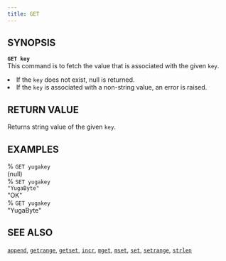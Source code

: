 ```yaml
---
title: GET
---
```


## SYNOPSIS
<code><b>GET key</code></b><br>
This command is to fetch the value that is associated with the given <code>key</code>.

<li>If the <code>key</code> does not exist, null is returned.</li>
<li>If the <code>key</code> is associated with a non-string value, an error is raised.</li>

## RETURN VALUE
Returns string value of the given <code>key</code>.

## EXAMPLES
% <code>GET yugakey</code><br>
(null)<br>
% <code>SET yugakey "YugaByte"</code><br>
"OK"<br>
% <code>GET yugakey</code><br>
"YugaByte"<br>

## SEE ALSO
[`append`](../append/), [`getrange`](../getrange/), [`getset`](../getset/), [`incr`](../incr/), [`mget`](../mget/), [`mset`](../mset/), [`set`](../set/), [`setrange`](../setrange/), [`strlen`](../strlen/)
